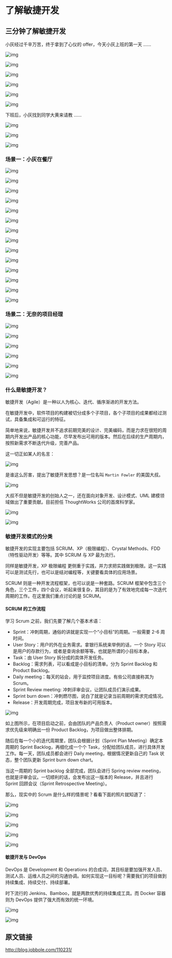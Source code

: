 # 了解敏捷开发


## 三分钟了解敏捷开发

小灰经过千辛万苦，终于拿到了心仪的 offer，今天小灰上班的第一天 ……

![img](/assets/mjkf-1.jpeg)

![img](/assets/mjkf-2.jpeg)

![img](/assets/mjkf-3.jpeg)

![img](/assets/mjkf-4.jpeg)

![img](/assets/mjkf-5.jpeg)

![img](/assets/mjkf-6.jpeg)

下班后，小灰找到同学大黄来请教 ……

![img](/assets/mjkf-7.jpeg)

![img](/assets/mjkf-8.jpeg)

![img](/assets/mjkf-9.jpeg)

### 场景一：小灰在餐厅

![img](/assets/mjkf-10.jpeg)

![img](/assets/mjkf-11.jpeg)

![img](/assets/mjkf-12.jpeg)

![img](/assets/mjkf-13.jpeg)

![img](/assets/mjkf-14.jpeg)

![img](/assets/mjkf-15.jpeg)

![img](/assets/mjkf-16.jpeg)

![img](/assets/mjkf-17.jpeg)

![img](/assets/mjkf-18.jpeg)

![img](/assets/mjkf-19.jpeg)

![img](/assets/mjkf-20.jpeg)

![img](/assets/mjkf-21.jpeg)

![img](/assets/mjkf-22.jpeg)

![img](/assets/mjkf-23.jpeg)

### 场景二：无奈的项目经理

![img](/assets/mjkf-24.jpeg)

![img](/assets/mjkf-25.jpeg)

![img](/assets/mjkf-26.jpeg)

![img](/assets/mjkf-27.jpeg)

![img](/assets/mjkf-28.jpeg)

![img](/assets/mjkf-29.jpeg)

### 什么是敏捷开发？

敏捷开发（Agile）是一种以人为核心、迭代、循序渐进的开发方法。

在敏捷开发中，软件项目的构建被切分成多个子项目，各个子项目的成果都经过测试，具备集成和可运行的特征。

简单地来说，敏捷开发并不追求前期完美的设计、完美编码，而是力求在很短的周期内开发出产品的核心功能，尽早发布出可用的版本。然后在后续的生产周期内，按照新需求不断迭代升级，完善产品。

这一切正如某人的名言：

![img](/assets/mjkf-30.jpeg)

是谁这么厉害，提出了敏捷开发思想？是一位名叫 `Martin Fowler` 的美国大叔。

![img](/assets/mjkf-31.jpeg)

大叔不但是敏捷开发的创始人之一，还在面向对象开发、设计模式、UML 建模领域做出了重要贡献。目前担任 ThoughtWorks 公司的首席科学家。

![img](/assets/mjkf-32.jpeg)

![img](/assets/mjkf-33.jpeg)

### 敏捷开发模式的分类

敏捷开发的实现主要包括 SCRUM、XP（极限编程）、Crystal Methods、FDD（特性驱动开发）等等。其中 SCRUM 与 XP 最为流行。

同样是敏捷开发，XP 极限编程 更侧重于实践，并力求把实践做到极限。这一实践可以是测试先行，也可以是结对编程等，关键要看具体的应用场景。

SCRUM 则是一种开发流程框架，也可以说是一种套路。SCRUM 框架中包含三个角色，三个工件，四个会议，听起来很复杂，其目的是为了有效地完成每一次迭代周期的工作。在这里我们重点讨论的是 SCRUM。

#### SCRUM 的工作流程

学习 Scrum 之前，我们先要了解几个基本术语：

- Sprint：冲刺周期，通俗的讲就是实现一个“小目标”的周期。一般需要 2-6 周时间。
- User Story：用户的外在业务需求。拿银行系统来举例的话，一个 Story 可以是用户的存款行为，或者是查询余额等等。也就是所谓的小目标本身。
- Task：由 User Story 拆分成的具体开发任务。
- Backlog：需求列表，可以看成是小目标的清单。分为 Sprint Backlog 和 Product Backlog。
- Daily meeting：每天的站会，用于监控项目进度。有些公司直接称其为 Scrum。
- Sprint Review meeting: 冲刺评审会议，让团队成员们演示成果。
- Sprint burn down：冲刺燃尽图，说白了就是记录当前周期的需求完成情况。
- Release：开发周期完成，项目发布新的可用版本。

![img](/assets/mjkf-34.jpeg)

如上图所示，在项目启动之前，会由团队的产品负责人（Product owner）按照需求优先级来明确出一份 Product Backlog，为项目做出整体排期。

随后在每一个小的迭代周期里，团队会根据计划（Sprint Plan Meeting）确定本周期的 Sprint Backlog，再细化成一个个 Task，分配给团队成员，进行具体开发工作。每一天，团队成员都会进行 Daily meeting，根据情况更新自己的 Task 状态，整个团队更新 Sprint burn down chart。

当这一周期的 Sprint backlog 全部完成，团队会进行 Spring review meeting，也就是评审会议。一切顺利的话，会发布出这一版本的 Release，并且进行 Sprint 回顾会议（Sprint Retrospective Meeting）。

那么，现实中的 Scrum 是什么样的情景呢？看看下面的照片就知道了：

![img](/assets/mjkf-35.jpeg)

![img](/assets/mjkf-36.jpeg)

![img](/assets/mjkf-37.jpeg)

![img](/assets/mjkf-38.jpeg)

![img](/assets/mjkf-39.jpeg)

#### 敏捷开发与 DevOps

DevOps 是 Development 和 Operations 的合成词，其目标是要加强开发人员、测试人员、运维人员之间的沟通协调。如何实现这一目标呢？需要我们的项目做到持续集成、持续交付、持续部署。

时下流行的 Jenkins、Bamboo，就是两款优秀的持续集成工具。而 Docker 容器则为 DevOps 提供了强大而有效的统一环境。

![img](/assets/mjkf-40.jpeg)

![img](/assets/mjkf-41.jpeg)

## 原文链接

http://blog.jobbole.com/110231/
